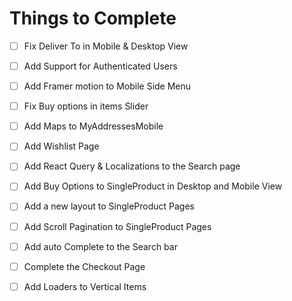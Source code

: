 # Things to Complete

- [ ] Fix Deliver To in Mobile & Desktop View

- [ ] Add Support for Authenticated Users

- [ ] Add Framer motion to Mobile Side Menu

- [ ] Fix Buy options in items Slider

- [ ] Add Maps to MyAddressesMobile

- [ ] Add Wishlist Page

- [ ] Add React Query & Localizations to the Search page

- [ ] Add Buy Options to SingleProduct in Desktop and Mobile View

- [ ] Add a new layout to SingleProduct Pages

- [ ] Add Scroll Pagination to SingleProduct Pages

- [ ] Add auto Complete to the Search bar

- [ ] Complete the Checkout Page

- [ ] Add Loaders to Vertical Items
